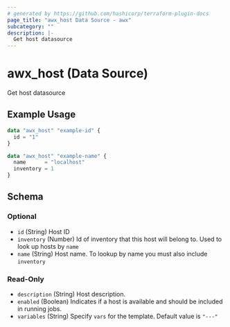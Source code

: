 ```yaml
---
# generated by https://github.com/hashicorp/terraform-plugin-docs
page_title: "awx_host Data Source - awx"
subcategory: ""
description: |-
  Get host datasource
---
```


# awx_host (Data Source)

Get host datasource

## Example Usage

```terraform
data "awx_host" "example-id" {
  id = "1"
}

data "awx_host" "example-name" {
  name      = "localhost"
  inventory = 1
}
```

<!-- schema generated by tfplugindocs -->
## Schema

### Optional

- `id` (String) Host ID
- `inventory` (Number) Id of inventory that this host will belong to. Used to look up hosts by `name`
- `name` (String) Host name. To lookup by name you must also include `inventory`

### Read-Only

- `description` (String) Host description.
- `enabled` (Boolean) Indicates if a host is available and should be included in running jobs.
- `variables` (String) Specify `vars` for the template. Default value is `"---"`
